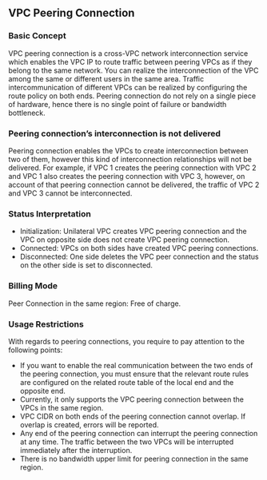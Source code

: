 ## **VPC Peering Connection**

### **Basic Concept**

VPC peering connection is a cross-VPC network interconnection service which enables the VPC IP to route traffic between peering VPCs as if they belong to the same network. You can realize the interconnection of the VPC among the same or different users in the same area. Traffic intercommunication of different VPCs can be realized by configuring the route policy on both ends. Peering connection do not rely on a single piece of hardware, hence there is no single point of failure or bandwidth bottleneck.



### **Peering connection’s interconnection is not delivered**

Peering connection enables the VPCs to create interconnection between two of them, however this kind of interconnection relationships will not be delivered. For example, if VPC 1 creates the peering connection with VPC 2 and VPC 1 also creates the peering connection with VPC 3, however, on account of that peering connection cannot be delivered, the traffic of VPC 2 and VPC 3 cannot be interconnected.



### **Status Interpretation**

- Initialization: Unilateral VPC creates VPC peering connection and the VPC on opposite side does not create VPC peering connection.
- Connected: VPCs on both sides have created VPC peering connections.
- Disconnected: One side deletes the VPC peer connection and the status on the other side is set to disconnected.



### **Billing Mode**

Peer Connection in the same region: Free of charge.



### **Usage Restrictions**

With regards to peering connections, you require to pay attention to the following points:

- If you want to enable the real communication between the two ends of the peering connection, you must ensure that the relevant route rules are configured on the related route table of the local end and the opposite end.
- Currently, it only supports the VPC peering connection between the VPCs in the same region.
- VPC CIDR on both ends of the peering connection cannot overlap. If overlap is created, errors will be reported.
- Any end of the peering connection can interrupt the peering connection at any time. The traffic between the two VPCs will be interrupted immediately after the interruption.
- There is no bandwidth upper limit for peering connection in the same region.



 